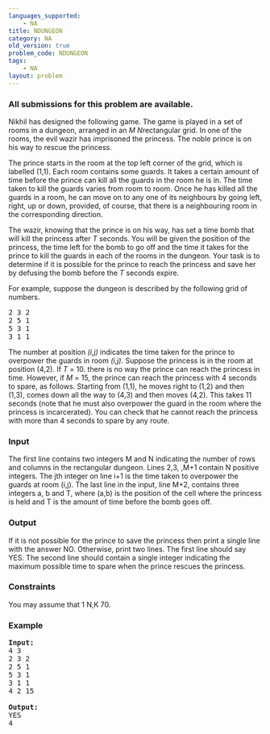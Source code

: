 ```yaml
---
languages_supported:
    - NA
title: NDUNGEON
category: NA
old_version: true
problem_code: NDUNGEON
tags:
    - NA
layout: problem
---
```

###  All submissions for this problem are available. 

 Nikhil has designed the following game. The game is played in a set of rooms in a dungeon, arranged in an *M N*rectangular grid. In one of the rooms, the evil wazir has imprisoned the princess. The noble prince is on his way to rescue the princess.

The prince starts in the room at the top left corner of the grid, which is labelled (1,1). Each room contains some guards. It takes a certain amount of time before the prince can kill all the guards in the room he is in. The time taken to kill the guards varies from room to room. Once he has killed all the guards in a room, he can move on to any one of its neighbours by going left, right, up or down, provided, of course, that there is a neighbouring room in the corresponding direction.

The wazir, knowing that the prince is on his way, has set a time bomb that will kill the princess after *T* seconds. You will be given the position of the princess, the time left for the bomb to go off and the time it takes for the prince to kill the guards in each of the rooms in the dungeon. Your task is to determine if it is possible for the prince to reach the princess and save her by defusing the bomb before the *T* seconds expire.

 For example, suppose the dungeon is described by the following grid of numbers.

<pre>2 3 2
2 5 1
5 3 1
3 1 1
</pre>
The number at position *(i,j)* indicates the time taken for the prince to overpower the guards in room *(i,j)*. Suppose the princess is in the room at position (4,2). If *T* = 10. there is no way the prince can reach the princess in time. However, if *M* = 15, the prince can reach the princess with 4 seconds to spare, as follows. Starting from (1,1), he moves right to (1,2) and then (1,3), comes down all the way to (4,3) and then moves (4,2). This takes 11 seconds (note that he must also overpower the guard in the room where the princess is incarcerated). You can check that he cannot reach the princess with more than 4 seconds to spare by any route.

### Input

The first line contains two integers M and N indicating the number of rows and columns in the rectangular dungeon. Lines 2,3, ,M+1 contain N positive integers. The jth integer on line i+1 is the time taken to overpower the guards at room (i,j). The last line in the input, line M+2, contains three integers a, b and T, where (a,b) is the position of the cell where the princess is held and T is the amount of time before the bomb goes off.

### Output

If it is not possible for the prince to save the princess then print a single line with the answer NO. Otherwise, print two lines. The first line should say YES. The second line should contain a single integer indicating the maximum possible time to spare when the prince rescues the princess.

### Constraints

You may assume that 1 N,K 70.

### Example

<pre>
<b>Input:</b>
4 3 
2 3 2
2 5 1
5 3 1
3 1 1
4 2 15

<b>Output:</b>
YES
4
</pre>